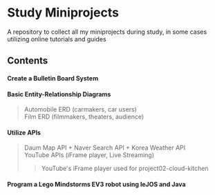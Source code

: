 # Study Miniprojects
A repository to collect all my miniprojects during study, in some cases utilizing online tutorials and guides
<br/>

## Contents
#### Create a Bulletin Board System
#### Basic Entity-Relationship Diagrams
> Automobile ERD (carmakers, car users) <br>
> Film ERD (filmmakers, theaters, audience)
#### Utilize APIs
> Daum Map API + Naver Search API + Korea Weather API <br>
> YouTube APIs (iFrame player, Live Streaming) <br>
>> YouTube's iFrame player used for project02-cloud-kitchen
#### Program a Lego Mindstorms EV3 robot using leJOS and Java